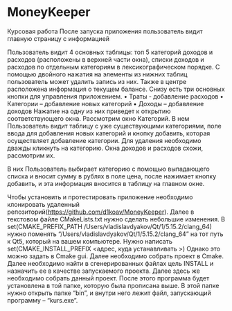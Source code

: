# MoneyKeeper
Курсовая работа
После запуска приложения пользователь видит главную страницу с информацией
 
Пользователь видит 4 основных таблицы: топ 5 категорий доходов и расходов (расположены в верхней части окна), списки доходов и расходов по отдельным категориям в лексикографическом порядке.
С помощью двойного нажатия на элементы из нижних таблиц пользователь может удалить запись из них.
Также в центре расположена информация о текущем балансе.
Снизу есть три основных кнопки для управления приложением.
•	Траты - добавление расходов
•	Категории – добавление новых категорий
•	Доходы – добавление доходов
Нажатие на одну из них приведет к открытию соответствующего окна.
Рассмотрим окно Категорий.
В нем Пользователь видит таблицу с уже существующими категориями, поле ввода для добавления новых категорий и кнопку добавить, которая осуществляет добавление категории. Для удаления необходимо дважды кликнуть на категорию.
Окна доходов и расходов схожи, рассмотрим их.

В них Пользователь выбирает категорию с помощью выпадающего списка и вносит сумму в рублях в поле цена, после нажимает кнопку добавить, и эта информация вносится в таблицу на главном окне.


Чтобы установить и протестировать приложение необходимо клонировать удаленный репозиторий(https://github.com/d1koav/MoneyKeeper). 
Далее в текстовом файле CMakeLists.txt нужно сделать небольшие изменения. 
В set(CMAKE_PREFIX_PATH /Users/vladislavdyakov/Qt/1/5.15.2/clang_64) нужно поменять “/Users/vladislavdyakov/Qt/1/5.15.2/clang_64” на тот путь к Qt5, который на вашем компьютере. 
Нужно написать set(CMAKE_INSTALL_PREFIX <адрес, куда устанавливать >) 
Однако это можно задать в Cmake gui.
Далее необходимо собрать проект в Cmake.
Далее необходимо найти в сгенерированных файлах цель INSTALL и назначить ее в качестве запускаемого проекта.
Далее здесь же необходимо собрать данный проект.
После этого программа будет установлена в той папке, которую была прописана выше. В этой папке нужно открыть папке “bin”, и внутри него лежит файл, запускающий программу – “kurs.exe”.
